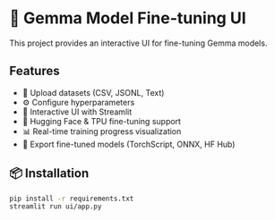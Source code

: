 # 🚀 Gemma Model Fine-tuning UI
This project provides an interactive UI for fine-tuning Gemma models.

## Features
- 📂 Upload datasets (CSV, JSONL, Text)
- ⚙️ Configure hyperparameters
- 🎨 Interactive UI with Streamlit
- 🚀 Hugging Face & TPU fine-tuning support
- 📊 Real-time training progress visualization
- 🔄 Export fine-tuned models (TorchScript, ONNX, HF Hub)

## 📦 Installation
```bash
pip install -r requirements.txt
streamlit run ui/app.py
